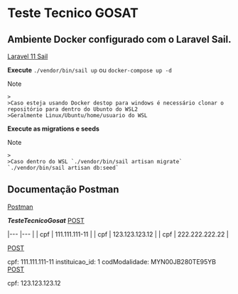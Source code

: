 # Teste Tecnico GOSAT

## Ambiente Docker configurado com o Laravel Sail.
[Laravel 11 Sail](https://laravel.com/docs/11.x/sail#installing-sail-into-existing-applications)

**Execute**
`./vendor/bin/sail up` ou `docker-compose up -d`

>[!NOTE]
	>
	>Caso esteja usando Docker destop para windows é necessário clonar o repositório para dentro do Ubunto do WSL2
	>Geralmente Linux/Ubuntu/home/usuario do WSL

**Execute as migrations e seeds**
>[!NOTE]
	>
	>Caso dentro do WSL `./vendor/bin/sail artisan migrate` `./vendor/bin/sail artisan db:seed`

## Documentação Postman
[Postman](https://documenter.getpostman.com/view/2516132/2sAXxP9Y9B)

***TesteTecnicoGosat***
[POST](http://localhost/api/v1/simulacao/credito?cpf=123.123.123.12)

|--- |--- |
| cpf | 111.111.111-11 |
| cpf | 123.123.123.12 |
| cpf | 222.222.222.22 |

[POST](http://localhost/api/v1/simulacao/oferta?cpf=111.111.111-11&instituicao_id=1&codModalidade=MYN00JB280TE95YB)

cpf: 111.111.111-11
instituicao_id: 1
codModalidade: MYN00JB280TE95YB
[POST](http://localhost/api/v1/simulacao/oferta/melhorOpcao?cpf=123.123.123.12)

cpf: 123.123.123.12
